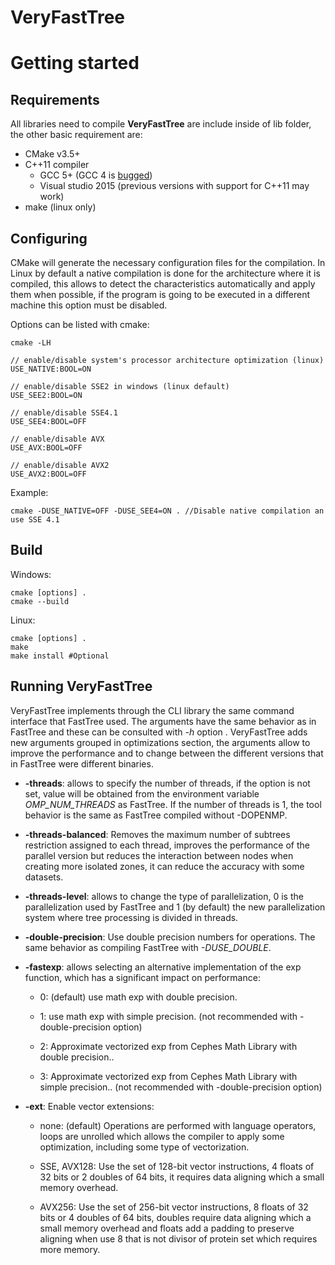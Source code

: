 # VeryFastTree

# Getting started #

## Requirements

All libraries need to compile **VeryFastTree** are include inside of lib folder, the 
other basic requirement are:

* CMake v3.5+
* C++11 compiler
	* GCC 5+ (GCC 4 is [bugged](https://gcc.gnu.org/bugzilla/show_bug.cgi?id=56859))
	* Visual studio 2015 (previous versions with support for C++11 may work)
* make (linux only)

## Configuring

CMake will generate the necessary configuration files for the compilation. In Linux by 
default a native compilation is done for the architecture where it is compiled, this 
allows to detect the characteristics automatically and apply them when possible, if the 
program is going to be executed in a different machine this option must be disabled.

Options can be listed with cmake:

	cmake -LH

	// enable/disable system's processor architecture optimization (linux)
	USE_NATIVE:BOOL=ON

	// enable/disable SSE2 in windows (linux default)
	USE_SEE2:BOOL=ON

	// enable/disable SSE4.1
	USE_SEE4:BOOL=OFF

	// enable/disable AVX
	USE_AVX:BOOL=OFF

	// enable/disable AVX2
	USE_AVX2:BOOL=OFF

Example:

	cmake -DUSE_NATIVE=OFF -DUSE_SEE4=ON . //Disable native compilation an use SSE 4.1

## Build

Windows:

	cmake [options] .
	cmake --build

Linux:

	cmake [options] .
	make
	make install #Optional


## Running VeryFastTree ##

VeryFastTree implements through the CLI library the same command interface that FastTree used. The arguments have the same behavior as in FastTree and these can be consulted with *-h* option . VeryFastTree adds new arguments grouped in optimizations section, the arguments allow to improve the performance and to change between the different versions that in FastTree were different binaries.

  - **-threads**: allows to specify the number of threads, if the option
    is not set, value will be obtained from the environment variable
    *OMP\_NUM\_THREADS* as FastTree. If the number of threads is 1, the
    tool behavior is the same as FastTree compiled without -DOPENMP.

  - **-threads-balanced**: Removes the maximum number of subtrees
    restriction assigned to each thread, improves the performance of the
    parallel version but reduces the interaction between nodes when
    creating more isolated zones, it can reduce the accuracy with some
    datasets.

  - **-threads-level**: allows to change the type of parallelization, 0 is
    the parallelization used by FastTree and 1 (by default) the new
    parallelization system where tree processing is divided in threads.

  - **-double-precision**: Use double precision numbers for operations.
    The same behavior as compiling FastTree with *-DUSE\_DOUBLE*.

  - **-fastexp**: allows selecting an alternative implementation of the
    exp function, which has a significant impact on performance:
    
      - 0: (default) use math exp with double precision.
    
      - 1: use math exp with simple precision. (not recommended with
        -double-precision option)
    
      - 2: Approximate vectorized exp from Cephes Math Library with
        double precision..
    
      - 3: Approximate vectorized exp from Cephes Math Library with
        simple precision.. (not recommended with -double-precision
        option)

  - **-ext**: Enable vector extensions:
    
      - none: (default) Operations are performed with language
        operators, loops are unrolled which allows the compiler to apply
        some optimization, including some type of vectorization.
    
      - SSE, AVX128: Use the set of 128-bit vector instructions, 4
        floats of 32 bits or 2 doubles of 64 bits, it requires data
        aligning which a small memory overhead.
    
      - AVX256: Use the set of 256-bit vector instructions, 8 floats of
        32 bits or 4 doubles of 64 bits, doubles require data aligning
        which a small memory overhead and floats add a padding to
        preserve aligning when use 8 that is not divisor of protein set
        which requires more memory.



